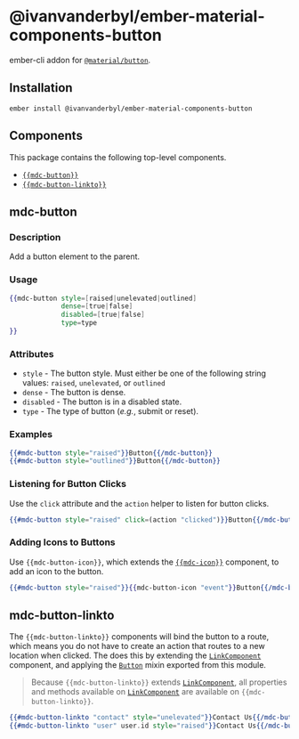@ivanvanderbyl/ember-material-components-button
======================

ember-cli addon for [`@material/button`](https://github.com/material-components/material-components-web/tree/master/packages/mdc-button).

Installation
------------

    ember install @ivanvanderbyl/ember-material-components-button

Components
-----------

This package contains the following top-level components.

* [`{{mdc-button}}`](#mdc-button)
* [`{{mdc-button-linkto}}`](#mdc-button-linkto)

mdc-button
---------------------

### Description

Add a button element to the parent.

### Usage

```handlebars
{{mdc-button style=[raised|unelevated|outlined]
             dense=[true|false]
             disabled=[true|false]
             type=type
}}
```

### Attributes

* `style` - The button style. Must either be one of the following string values: `raised`, `unelevated`, or `outlined`
* `dense` - The button is dense.
* `disabled` - The button is in a disabled state.
* `type` - The type of button (*e.g.*, submit or reset).

### Examples

```handlebars
{{#mdc-button style="raised"}}Button{{/mdc-button}}
{{#mdc-button style="outlined"}}Button{{/mdc-button}}
```

### Listening for Button Clicks

Use the `click` attribute and the `action` helper to listen for button clicks.

```handlebars
{{#mdc-button style="raised" click=(action "clicked")}}Button{{/mdc-button}}
```

### Adding Icons to Buttons

Use `{{mdc-button-icon}}`, which extends the
[`{{mdc-icon}}`](https://github.com/onehilltech/ember-cli-mdc/tree/master/packages/mdc-icon)
component, to add an icon to the button.

```handlebars
{{#mdc-button style="raised"}}{{mdc-button-icon "event"}}Button{{/mdc-button}}
```

mdc-button-linkto
---------------------

The `{{mdc-button-linkto}}` components will bind the button to a route, which means you
do not have to create an action that routes to a new location when clicked. The
does this by extending the [`LinkComponent`](https://emberjs.com/api/ember/3.3/classes/LinkComponent)
component, and applying the [`Button`](https://github.com/onehilltech/ember-cli-mdc/blob/master/packages/mdc-button/addon/mixins/button.js) mixin
exported from this module.

> Because `{{mdc-button-linkto}}` extends [`LinkComponent`](https://emberjs.com/api/ember/3.3/classes/LinkComponent),
> all properties and methods available on [`LinkComponent`](https://emberjs.com/api/ember/3.3/classes/LinkComponent)
> are available on `{{mdc-button-linkto}}`.

```handlebars
{{#mdc-button-linkto "contact" style="unelevated"}}Contact Us{{/mdc-button-linkto}}
{{#mdc-button-linkto "user" user.id style="raised"}}Contact Us{{/mdc-button-linkto}}
```

